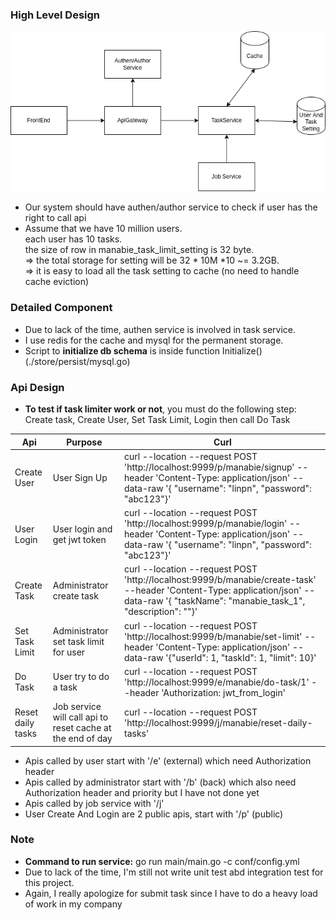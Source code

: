 ### High Level Design

![image info](./doc/highleveldesign.png)

- Our system should have authen/author service to check if user has the right to call api
- Assume that we have 10 million users. <br/>each user has 10 tasks.<br/> the size of row in manabie_task_limit_setting
  is 32 byte.
  <br/> => the total storage for setting will be 32 * 10M *10 ~= 3.2GB.
  <br/> => it is easy to load all the task setting to cache (no need to handle cache eviction)

### Detailed Component

- Due to lack of the time, authen service is involved in task service.
- I use redis for the cache and mysql for the permanent storage.
- Script to **initialize db schema** is inside function Initialize() (./store/persist/mysql.go)

### Api Design
- **To test if task limiter work or not**, you must do the following step: Create task, Create User, Set Task Limit, Login then call Do Task

| Api               | Purpose                                                    | Curl                                                                                                                                                                                   |
|-------------------|------------------------------------------------------------|----------------------------------------------------------------------------------------------------------------------------------------------------------------------------------------|
| Create User       | User Sign Up                                               | curl --location --request POST 'http://localhost:9999/p/manabie/signup' --header 'Content-Type: application/json' --data-raw '{ "username": "linpn", "password": "abc123"}'            |
| User Login        | User login and get jwt token                               | curl --location --request POST 'http://localhost:9999/p/manabie/login' --header 'Content-Type: application/json' --data-raw '{ "username": "linpn", "password": "abc123"}'             |
| Create Task       | Administrator create task                                  | curl --location --request POST 'http://localhost:9999/b/manabie/create-task' --header 'Content-Type: application/json' --data-raw '{ "taskName": "manabie_task_1", "description": ""}' |
| Set Task Limit    | Administrator set task limit for user                      | curl --location --request POST 'http://localhost:9999/b/manabie/set-limit' --header 'Content-Type: application/json' --data-raw '{"userId": 1, "taskId": 1, "limit": 10}'              |
| Do Task           | User try to do a task                                      | curl --location --request POST 'http://localhost:9999/e/manabie/do-task/1' --header 'Authorization: jwt_from_login'                                                                    |
| Reset daily tasks | Job service will call api to reset cache at the end of day |curl --location --request POST 'http://localhost:9999/j/manabie/reset-daily-tasks'|


- Apis called by user start with '/e' (external) which need Authorization header
- Apis called by administrator start with '/b' (back) which also need Authorization header and priority but I have not done yet
- Apis called by job service with '/j'
- User Create And Login are 2 public apis, start with '/p' (public)

### Note
- **Command to run service:**  go run main/main.go -c conf/config.yml
- Due to lack of the time, I'm still not write unit test abd integration test for this project.
- Again, I really apologize for submit task since I have to do a heavy load of work in my company 